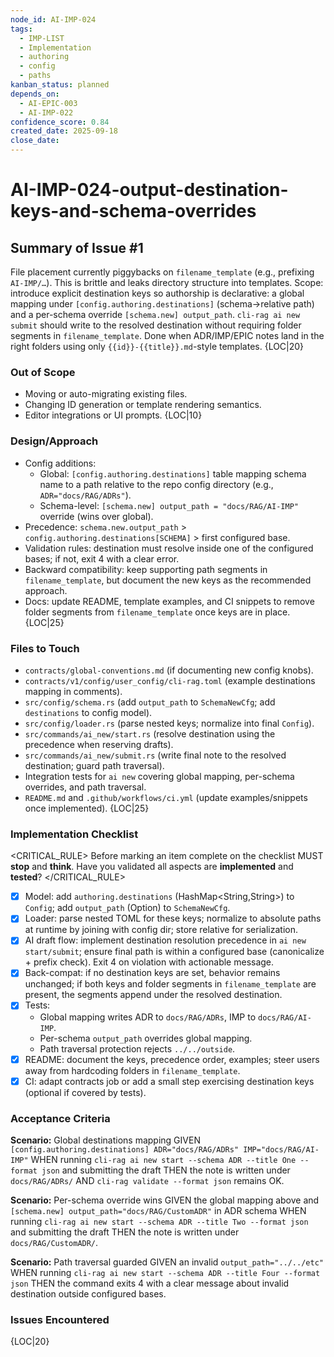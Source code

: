 ```yaml
---
node_id: AI-IMP-024
tags:
  - IMP-LIST
  - Implementation
  - authoring
  - config
  - paths
kanban_status: planned
depends_on:
  - AI-EPIC-003
  - AI-IMP-022
confidence_score: 0.84
created_date: 2025-09-18
close_date:
---
```


# AI-IMP-024-output-destination-keys-and-schema-overrides

## Summary of Issue #1
File placement currently piggybacks on `filename_template` (e.g., prefixing `AI-IMP/…`). This is brittle and leaks directory structure into templates. Scope: introduce explicit destination keys so authorship is declarative: a global mapping under `[config.authoring.destinations]` (schema→relative path) and a per-schema override `[schema.new] output_path`. `cli-rag ai new submit` should write to the resolved destination without requiring folder segments in `filename_template`. Done when ADR/IMP/EPIC notes land in the right folders using only `{{id}}-{{title}}.md`-style templates. {LOC|20}

### Out of Scope 
- Moving or auto-migrating existing files.
- Changing ID generation or template rendering semantics.
- Editor integrations or UI prompts. {LOC|10}

### Design/Approach  
- Config additions:
  - Global: `[config.authoring.destinations]` table mapping schema name to a path relative to the repo config directory (e.g., `ADR="docs/RAG/ADRs"`).
  - Schema-level: `[schema.new] output_path = "docs/RAG/AI-IMP"` override (wins over global).
- Precedence: `schema.new.output_path` > `config.authoring.destinations[SCHEMA]` > first configured base.
- Validation rules: destination must resolve inside one of the configured bases; if not, exit 4 with a clear error.
- Backward compatibility: keep supporting path segments in `filename_template`, but document the new keys as the recommended approach.
- Docs: update README, template examples, and CI snippets to remove folder segments from `filename_template` once keys are in place. {LOC|25}

### Files to Touch
- `contracts/global-conventions.md` (if documenting new config knobs).
- `contracts/v1/config/user_config/cli-rag.toml` (example destinations mapping in comments).
- `src/config/schema.rs` (add `output_path` to `SchemaNewCfg`; add `destinations` to config model).
- `src/config/loader.rs` (parse nested keys; normalize into final `Config`).
- `src/commands/ai_new/start.rs` (resolve destination using the precedence when reserving drafts).
- `src/commands/ai_new/submit.rs` (write final note to the resolved destination; guard path traversal).
- Integration tests for `ai new` covering global mapping, per-schema overrides, and path traversal.
- `README.md` and `.github/workflows/ci.yml` (update examples/snippets once implemented). {LOC|25}

### Implementation Checklist

<CRITICAL_RULE>
Before marking an item complete on the checklist MUST **stop** and **think**. Have you validated all aspects are **implemented** and **tested**? 
</CRITICAL_RULE> 

- [x] Model: add `authoring.destinations` (HashMap<String,String>) to `Config`; add `output_path` (Option<String>) to `SchemaNewCfg`.
- [x] Loader: parse nested TOML for these keys; normalize to absolute paths at runtime by joining with config dir; store relative for serialization.
- [x] AI draft flow: implement destination resolution precedence in `ai new start/submit`; ensure final path is within a configured base (canonicalize + prefix check). Exit 4 on violation with actionable message.
- [x] Back-compat: if no destination keys are set, behavior remains unchanged; if both keys and folder segments in `filename_template` are present, the segments append under the resolved destination.
- [x] Tests: 
  - Global mapping writes ADR to `docs/RAG/ADRs`, IMP to `docs/RAG/AI-IMP`.
  - Per-schema `output_path` overrides global mapping.
  - Path traversal protection rejects `../../outside`.
- [x] README: document the keys, precedence order, examples; steer users away from hardcoding folders in `filename_template`.
- [x] CI: adapt contracts job or add a small step exercising destination keys (optional if covered by tests).

### Acceptance Criteria
**Scenario:** Global destinations mapping
GIVEN `[config.authoring.destinations] ADR="docs/RAG/ADRs" IMP="docs/RAG/AI-IMP"`
WHEN running `cli-rag ai new start --schema ADR --title One --format json` and submitting the draft
THEN the note is written under `docs/RAG/ADRs/`
AND `cli-rag validate --format json` remains OK.

**Scenario:** Per-schema override wins
GIVEN the global mapping above and `[schema.new] output_path="docs/RAG/CustomADR"` in ADR schema
WHEN running `cli-rag ai new start --schema ADR --title Two --format json` and submitting the draft
THEN the note is written under `docs/RAG/CustomADR/`.

**Scenario:** Path traversal guarded
GIVEN an invalid `output_path="../../etc"`
WHEN running `cli-rag ai new start --schema ADR --title Four --format json`
THEN the command exits 4 with a clear message about invalid destination outside configured bases.

### Issues Encountered 
{LOC|20}
